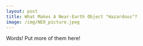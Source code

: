 ```yaml
---
layout: post
title: What Makes A Near-Earth Object "Hazardous"?
image: /img/NEO_picture.jpeg
---
```


Words! Put more of them here!
